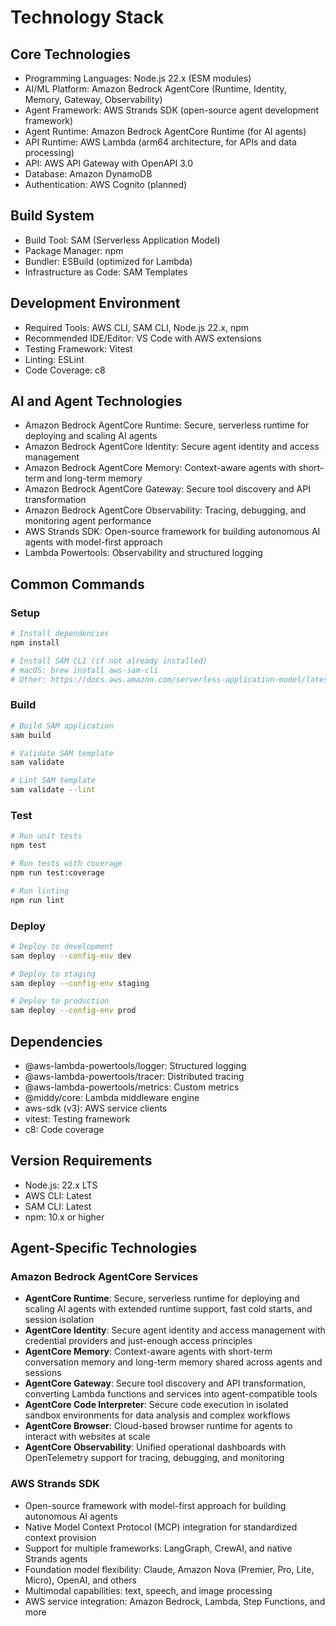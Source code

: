 # Technology Stack

## Core Technologies

- Programming Languages: Node.js 22.x (ESM modules)
- AI/ML Platform: Amazon Bedrock AgentCore (Runtime, Identity, Memory, Gateway, Observability)
- Agent Framework: AWS Strands SDK (open-source agent development framework)
- Agent Runtime: Amazon Bedrock AgentCore Runtime (for AI agents)
- API Runtime: AWS Lambda (arm64 architecture, for APIs and data processing)
- API: AWS API Gateway with OpenAPI 3.0
- Database: Amazon DynamoDB
- Authentication: AWS Cognito (planned)

## Build System

- Build Tool: SAM (Serverless Application Model)
- Package Manager: npm
- Bundler: ESBuild (optimized for Lambda)
- Infrastructure as Code: SAM Templates

## Development Environment

- Required Tools: AWS CLI, SAM CLI, Node.js 22.x, npm
- Recommended IDE/Editor: VS Code with AWS extensions
- Testing Framework: Vitest
- Linting: ESLint
- Code Coverage: c8

## AI and Agent Technologies

- Amazon Bedrock AgentCore Runtime: Secure, serverless runtime for deploying and scaling AI agents
- Amazon Bedrock AgentCore Identity: Secure agent identity and access management
- Amazon Bedrock AgentCore Memory: Context-aware agents with short-term and long-term memory
- Amazon Bedrock AgentCore Gateway: Secure tool discovery and API transformation
- Amazon Bedrock AgentCore Observability: Tracing, debugging, and monitoring agent performance
- AWS Strands SDK: Open-source framework for building autonomous AI agents with model-first approach
- Lambda Powertools: Observability and structured logging

## Common Commands

### Setup

```bash
# Install dependencies
npm install

# Install SAM CLI (if not already installed)
# macOS: brew install aws-sam-cli
# Other: https://docs.aws.amazon.com/serverless-application-model/latest/developerguide/install-sam-cli.html
```

### Build

```bash
# Build SAM application
sam build

# Validate SAM template
sam validate

# Lint SAM template
sam validate --lint
```

### Test

```bash
# Run unit tests
npm test

# Run tests with coverage
npm run test:coverage

# Run linting
npm run lint
```

### Deploy

```bash
# Deploy to development
sam deploy --config-env dev

# Deploy to staging
sam deploy --config-env staging

# Deploy to production
sam deploy --config-env prod
```

## Dependencies

- @aws-lambda-powertools/logger: Structured logging
- @aws-lambda-powertools/tracer: Distributed tracing
- @aws-lambda-powertools/metrics: Custom metrics
- @middy/core: Lambda middleware engine
- aws-sdk (v3): AWS service clients
- vitest: Testing framework
- c8: Code coverage

## Version Requirements

- Node.js: 22.x LTS
- AWS CLI: Latest
- SAM CLI: Latest
- npm: 10.x or higher

## Agent-Specific Technologies

### Amazon Bedrock AgentCore Services

- **AgentCore Runtime**: Secure, serverless runtime for deploying and scaling AI agents with extended runtime support, fast cold starts, and session isolation
- **AgentCore Identity**: Secure agent identity and access management with credential providers and just-enough access principles
- **AgentCore Memory**: Context-aware agents with short-term conversation memory and long-term memory shared across agents and sessions
- **AgentCore Gateway**: Secure tool discovery and API transformation, converting Lambda functions and services into agent-compatible tools
- **AgentCore Code Interpreter**: Secure code execution in isolated sandbox environments for data analysis and complex workflows
- **AgentCore Browser**: Cloud-based browser runtime for agents to interact with websites at scale
- **AgentCore Observability**: Unified operational dashboards with OpenTelemetry support for tracing, debugging, and monitoring

### AWS Strands SDK

- Open-source framework with model-first approach for building autonomous AI agents
- Native Model Context Protocol (MCP) integration for standardized context provision
- Support for multiple frameworks: LangGraph, CrewAI, and native Strands agents
- Foundation model flexibility: Claude, Amazon Nova (Premier, Pro, Lite, Micro), OpenAI, and others
- Multimodal capabilities: text, speech, and image processing
- AWS service integration: Amazon Bedrock, Lambda, Step Functions, and more
